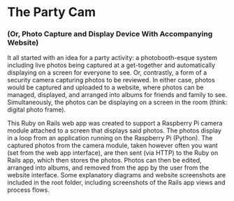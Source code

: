 <h1>The Party Cam</h1>
<h3>(Or, Photo Capture and Display Device With Accompanying Website)</h3>

It all started with an idea for a party activity: a photobooth-esque system including live photos being captured at a get-together and automatically displaying on a screen for everyone to see. Or, contrastly, a form of a security camera capturing photos to be reviewed. In either case, photos would be captured and uploaded to a website, where photos can be managed, displayed, and arranged into albums for friends and family to see. Simultaneously, the photos can be displaying on a screen in the room (think: digital photo frame).

This Ruby on Rails web app was created to support a Raspberry Pi camera module attached to a screen that displays said photos. The photos display in a loop from an application running on the Raspberry Pi (Python). The captured photos from the camera module, taken however often you want (set from the web app interface), are then sent (via HTTP) to the Ruby on Rails app, which then stores the photos. Photos can then be edited, arranged into albums, and removed from the app by the user from the website interface. Some explanatory diagrams and website screenshots are included in the root folder, including screenshots of the Rails app views and process flows.
